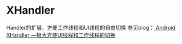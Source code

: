 # XHandler
Handler的扩展，方便工作线程和UI线程的自由切换
参见blog：[ Android XHandler —极大方便UI线程和工作线程的切换](http://blog.csdn.net/dhl91604/article/details/74420602)
